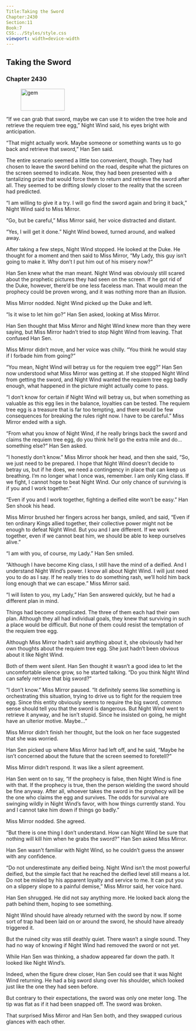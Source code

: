 ```yaml
---
Title:Taking the Sword 
Chapter:2430 
Section:11 
Book:7 
CSS:../Styles/style.css 
viewport: width=device-width
---
```

  
## Taking the Sword
### Chapter 2430
  
<figure>
	<img src="../Images/gem.gif" alt="gem" id="gem" width="120" height="60" />
</figure>
  

  
“If we can grab that sword, maybe we can use it to widen the tree hole and retrieve the requiem tree egg,” Night Wind said, his eyes bright with anticipation.

“That might actually work. Maybe someone or something wants us to go back and retrieve that sword,” Han Sen said.

The entire scenario seemed a little too convenient, though. They had chosen to leave the sword behind on the road, despite what the pictures on the screen seemed to indicate. Now, they had been presented with a tantalizing prize that would force them to return and retrieve the sword after all. They seemed to be drifting slowly closer to the reality that the screen had predicted.

“I am willing to give it a try. I will go find the sword again and bring it back,” Night Wind said to Miss Mirror.

“Go, but be careful,” Miss Mirror said, her voice distracted and distant.

“Yes, I will get it done.” Night Wind bowed, turned around, and walked away.

After taking a few steps, Night Wind stopped. He looked at the Duke. He thought for a moment and then said to Miss Mirror, “My Lady, this guy isn’t going to make it. Why don’t I put him out of his misery now?”

Han Sen knew what the man meant. Night Wind was obviously still scared about the prophetic pictures they had seen on the screen. If he got rid of the Duke, however, there’d be one less faceless man. That would mean the prophecy could be proven wrong, and it was nothing more than an illusion.

Miss Mirror nodded. Night Wind picked up the Duke and left.

“Is it wise to let him go?” Han Sen asked, looking at Miss Mirror.

Han Sen thought that Miss Mirror and Night Wind knew more than they were saying, but Miss Mirror hadn’t tried to stop Night Wind from leaving. That confused Han Sen.

Miss Mirror didn’t move, and her voice was chilly. “You think he would stay if I forbade him from going?”

“You mean, Night Wind will betray us for the requiem tree egg?” Han Sen now understood what Miss Mirror was getting at. If she stopped Night Wind from getting the sword, and Night Wind wanted the requiem tree egg badly enough, what happened in the picture might actually come to pass.

“I don’t know for certain if Night Wind will betray us, but when something as valuable as this egg lies in the balance, loyalties can be tested. The requiem tree egg is a treasure that is far too tempting, and there would be few consequences for breaking the rules right now. I have to be careful.” Miss Mirror ended with a sigh.

“From what you know of Night Wind, if he really brings back the sword and claims the requiem tree egg, do you think he’d go the extra mile and do… something else?” Han Sen asked.

“I honestly don’t know.” Miss Mirror shook her head, and then she said, “So, we just need to be prepared. I hope that Night Wind doesn’t decide to betray us, but if he does, we need a contingency in place that can keep us breathing. I’m no longer what I once was, remember. I am only King class. If we fight, I cannot hope to beat Night Wind. Our only chance of surviving is if you and I work together.”

“Even if you and I work together, fighting a deified elite won’t be easy.” Han Sen shook his head.

Miss Mirror brushed her fingers across her bangs, smiled, and said, “Even if ten ordinary Kings allied together, their collective power might not be enough to defeat Night Wind. But you and I are different. If we work together, even if we cannot beat him, we should be able to keep ourselves alive.”

“I am with you, of course, my Lady.” Han Sen smiled.

“Although I have become King class, I still have the mind of a deified. And I understand Night Wind’s power. I know all about Night Wind. I will just need you to do as I say. If he really tries to do something rash, we’ll hold him back long enough that we can escape.” Miss Mirror said.

“I will listen to you, my Lady,” Han Sen answered quickly, but he had a different plan in mind.

Things had become complicated. The three of them each had their own plan. Although they all had individual goals, they knew that surviving in such a place would be difficult. But none of them could resist the temptation of the requiem tree egg.

Although Miss Mirror hadn’t said anything about it, she obviously had her own thoughts about the requiem tree egg. She just hadn’t been obvious about it like Night Wind.

Both of them went silent. Han Sen thought it wasn’t a good idea to let the uncomfortable silence grow, so he started talking. “Do you think Night Wind can safely retrieve that big sword?”

“I don’t know.” Miss Mirror paused. “It definitely seems like something is orchestrating this situation, trying to drive us to fight for the requiem tree egg. Since this entity obviously seems to require the big sword, common sense should tell you that the sword is dangerous. But Night Wind went to retrieve it anyway, and he isn’t stupid. Since he insisted on going, he might have an ulterior motive. Maybe…”

Miss Mirror didn’t finish her thought, but the look on her face suggested that she was worried.

Han Sen picked up where Miss Mirror had left off, and he said, “Maybe he isn’t concerned about the future that the screen seemed to foretell?”

Miss Mirror didn’t respond. It was like a silent agreement.

Han Sen went on to say, “If the prophecy is false, then Night Wind is fine with that. If the prophecy is true, then the person wielding the sword should be fine anyway. After all, whoever takes the sword in the prophecy will be the one who claims the egg and survives. The odds for survival are swinging wildly in Night Wind’s favor, with how things currently stand. You and I cannot take him down if things go badly.”

Miss Mirror nodded. She agreed.

“But there is one thing I don’t understand. How can Night Wind be sure that nothing will kill him when he grabs the sword?” Han Sen asked Miss Mirror.

Han Sen wasn’t familiar with Night Wind, so he couldn’t guess the answer with any confidence.

“Do not underestimate any deified being. Night Wind isn’t the most powerful deified, but the simple fact that he reached the deified level still means a lot. Do not be misled by his apparent loyalty and service to me. It can put you on a slippery slope to a painful demise,” Miss Mirror said, her voice hard.

Han Sen shrugged. He did not say anything more. He looked back along the path behind them, hoping to see something.

Night Wind should have already returned with the sword by now. If some sort of trap had been laid on or around the sword, he should have already triggered it.

But the ruined city was still deathly quiet. There wasn’t a single sound. They had no way of knowing if Night Wind had removed the sword or not yet.

While Han Sen was thinking, a shadow appeared far down the path. It looked like Night Wind’s.

Indeed, when the figure drew closer, Han Sen could see that it was Night Wind returning. He had a big sword slung over his shoulder, which looked just like the one they had seen before.

But contrary to their expectations, the sword was only one meter long. The tip was flat as if it had been snapped off. The sword was broken.

That surprised Miss Mirror and Han Sen both, and they swapped curious glances with each other.